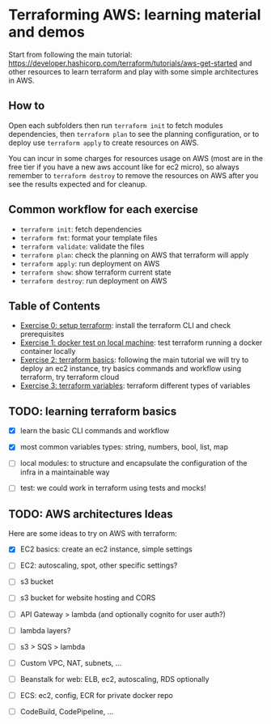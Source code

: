 # Terraforming AWS: learning material and demos
Start from following the main tutorial: https://developer.hashicorp.com/terraform/tutorials/aws-get-started and other resources to learn terraform and play with some simple architectures in AWS.

## How to
Open each subfolders then run `terraform init` to fetch modules dependencies, then `terraform plan` to see the planning configuration, or to deploy use `terraform apply` to create resources on AWS. 

You can incur in some charges for resources usage on AWS (most are in the free tier if you have a new aws account like for ec2 micro), so always remember to `terraform destroy` to remove the resources on AWS after you see the results expected and for cleanup.

## Common workflow for each exercise
- `terraform init`: fetch dependencies
- `terraform fmt`: format your template files
- `terraform validate`: validate the files
- `terraform plan`: check the planning on AWS that terraform will apply
- `terraform apply`: run deployment on AWS
- `terraform show`: show terraform current state
- `terraform destroy`: run deployment on AWS


## Table of Contents
- [Exercise 0: setup terraform](./0_setup/README.md): install the terraform CLI and check prerequisites
- [Exercise 1: docker test on local machine](./1_docker_local/README.md): test terraform running a docker container locally
- [Exercise 2: terraform basics](./2_aws_instance/README.md): following the main tutorial we will try to deploy an ec2 instance, try basics commands and workflow using terraform, try terraform cloud
- [Exercise 3: terraform variables](./3_variables/README.md): terraform different types of variables 





## TODO: learning terraform basics
- [X] learn the basic CLI commands and workflow
- [X] most common variables types: string, numbers, bool, list, map
- [ ] local modules: to structure and encapsulate the configuration of the infra in a maintainable way
- [ ] test: we could work in terraform using tests and mocks!


## TODO: AWS architectures Ideas
Here are some ideas to try on AWS with terraform: 
- [X] EC2 basics: create an ec2 instance, simple settings
- [ ] EC2: autoscaling, spot, other specific settings?
- [ ] s3 bucket
- [ ] s3 bucket for website hosting and CORS
- [ ] API Gateway > lambda (and optionally cognito for user auth?)
- [ ] lambda layers?
- [ ] s3 > SQS > lambda
- [ ] Custom VPC, NAT, subnets, ...
- [ ] Beanstalk for web: ELB, ec2, autoscaling, RDS optionally
- [ ] ECS: ec2, config, ECR for private docker repo
- [ ] CodeBuild, CodePipeline, ...

